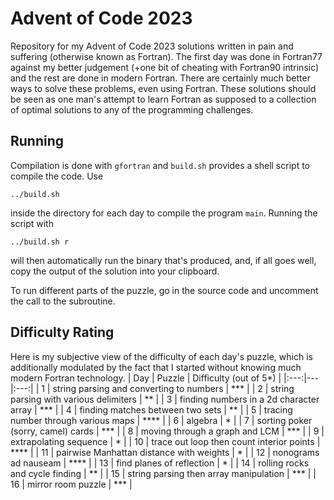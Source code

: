 # Advent of Code 2023
Repository for my Advent of Code 2023 solutions written in pain and suffering (otherwise known as Fortran). The first day was done in Fortran77 against my better judgement (+one bit of cheating with Fortran90 intrinsic) and the rest are done in modern Fortran.
There are certainly much better ways to solve these problems, even using Fortran. These solutions should be seen as one man's attempt to learn Fortran as supposed to a collection of optimal solutions to any of the programming challenges.

## Running
Compilation is done with ``gfortran`` and ``build.sh`` provides a shell script to compile the code. Use

    ../build.sh
    
inside the directory for each day to compile the program ``main``.
Running the script with

    ../build.sh r
    
will then automatically run the binary that's produced, and, if all goes well, copy the output of the solution into your clipboard.

To run different parts of the puzzle, go in the source code and uncomment the call to the subroutine.

## Difficulty Rating
Here is my subjective view of the difficulty of each day's puzzle, which is additionally modulated by the fact that I started without knowing much modern Fortran technology.
| Day | Puzzle | Difficulty (out of 5*) |
|:---:|---|:---:|
| 1 | string parsing and converting to numbers | *** |
| 2 | string parsing with various delimiters | ** |
| 3 | finding numbers in a 2d character array | *** |
| 4 | finding matches between two sets | ** |
| 5 | tracing number through various maps | **** |
| 6 | algebra | * |
| 7 | sorting poker (sorry, camel) cards | *** |
| 8 | moving through a graph and LCM | *** |
| 9 | extrapolating sequence | * |
| 10 | trace out loop then count interior points | **** |
| 11 | pairwise Manhattan distance with weights | * |
| 12 | nonograms ad nauseam | **** |
| 13 | find planes of reflection | * |
| 14 | rolling rocks and cycle finding | ** |
| 15 | string parsing then array manipulation | *** |
| 16 | mirror room puzzle | *** |
